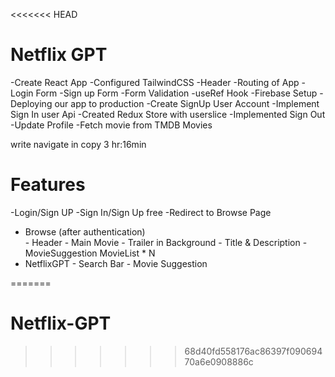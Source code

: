 <<<<<<< HEAD
# Netflix GPT

  -Create React App
  -Configured TailwindCSS
  -Header
  -Routing of App
  -Login Form
  -Sign up Form
  -Form Validation
  -useRef Hook
  -Firebase Setup
  -Deploying our app to production
  -Create SignUp User Account
  -Implement Sign In user Api
  -Created Redux Store with userslice
  -Implemented Sign Out 
  -Update Profile
  -Fetch movie from TMDB Movies


write navigate in copy 3 hr:16min



  # Features
  -Login/Sign UP
    -Sign In/Sign Up free
    -Redirect to Browse Page
  - Browse (after authentication)  
        - Header
        - Main Movie
            - Trailer in Background
            - Title & Description
            - MovieSuggestion
                MovieList * N
  - NetflixGPT
        - Search Bar
        - Movie Suggestion
                      
=======
# Netflix-GPT
>>>>>>> 68d40fd558176ac86397f09069470a6e0908886c

